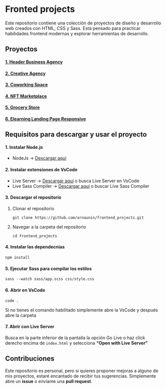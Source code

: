 # Fronted projects

Este repositorio contiene una colección de proyectos de diseño y desarrollo web creados con HTML, CSS y Sass. Está pensado para practicar habilidades frontend modernas y explorar herramientas de desarrollo.

## Proyectos

#### [1. Header Business Agency](projects/Header_Business_Agency)
#### [2. Creative Agency](projects/Creative_Agency)
#### [3. Coworking Space](projects/Coworking_Space)
#### [4. NFT Marketplace](projects/NFT_Marketplace)
#### [5. Grocery Store](projects/Grocery_Store)
#### [6. Elearning Landing Page Responsive](projects/Elearning_Landing_Page_Responsive)

## Requisitos para descargar y usar el proyecto

#### 1. Instalar Node.js
- NodeJs -> [Descargar aquí](https://www.conquerblocks.com/)
#### 2. Instalar extensiones de VsCode
- Live Server -> [Descargar aquí](https://marketplace.visualstudio.com/items?itemName=ritwickdey.LiveServer) o busca Live Server en VsCode
- Live Sass Compiler -> [Descargar aquí](https://marketplace.visualstudio.com/items?itemName=glenn2223.live-sass) o buscar Live Sass Compiler
#### 3. Descargar el repositorio
1. Clonar el repositorio
   ```
   git clone https://github.com/arnaunin/frontend_projects.git
   ```

2. Navegar a la carpeta del repositorio
   ```
   cd frontend_projects
   ```
#### 4. Instalar las dependecnias
```
npm install
```
#### 5. Ejecutar Sass para compilar los estilos
```
sass --watch sass/app.scss css/style.css
```
#### 6. Abrir en VsCode
```
code .
```
Si no tienes el comando habilitado simplemente abre la VsCode y después abre la carpeta

#### 7. Abrir con Live Server
Busca en la parte inferior de la pantalla la opción Go Live o haz click derecho encima de `index.html` y selecciona **"Open with Live Server"**

## Contribuciones

Este repositorio es personal, pero si quieres proponer mejoras a alguno de mis proyectos, estaré encantado de recibir tus sugerencias. Simplemente abre un **issue** o envíame una **pull request**.


   

